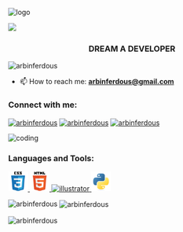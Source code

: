 ![logo](https://pbs.twimg.com/profile_banners/1712786458678091776/1709704778/1080x360)

<img src="https://readme-typing-svg.herokuapp.com/?font=Righteous&size=35&center=true&vCenter=true&width=500&height=70&duration=4000&lines=Hi+There!+👋;+I'm+Ferdous+Wahid!;" />
<h3 align="center">DREAM A DEVELOPER</h3>

<p align="left"> <img src="https://komarev.com/ghpvc/?username=arbinferdous&label=Profile%20views&color=0e75b6&style=flat" alt="arbinferdous" /> </p>

- 📫 How to reach me: **arbinferdous@gmail.com**




<h3 align="left">Connect with me:</h3>
<p align="left">
<a href="https://twitter.com/arbinferdous" target="blank"><img align="center" src="https://raw.githubusercontent.com/rahuldkjain/github-profile-readme-generator/master/src/images/icons/Social/twitter.svg" alt="arbinferdous" height="30" width="40" /></a>
<a href="https://linkedin.com/in/arbinferdous" target="blank"><img align="center" src="https://raw.githubusercontent.com/rahuldkjain/github-profile-readme-generator/master/src/images/icons/Social/linked-in-alt.svg" alt="arbinferdous" height="30" width="40" /></a>
<a href="https://fb.com/arbinferdous" target="blank"><img align="center" src="https://raw.githubusercontent.com/rahuldkjain/github-profile-readme-generator/master/src/images/icons/Social/facebook.svg" alt="arbinferdous" height="30" width="40" /></a>


</p>
<img aling="right"alt="coding" width="400" src="https://media4.giphy.com/media/qgQUggAC3Pfv687qPC/giphy.gif">


<h3 align="left">Languages and Tools:</h3>
<p align="left"> <a href="https://www.w3schools.com/css/" target="_blank" rel="noreferrer"> <img src="https://raw.githubusercontent.com/devicons/devicon/master/icons/css3/css3-original-wordmark.svg" alt="css3" width="40" height="40"/> </a> <a href="https://www.w3.org/html/" target="_blank" rel="noreferrer"> <img src="https://raw.githubusercontent.com/devicons/devicon/master/icons/html5/html5-original-wordmark.svg" alt="html5" width="40" height="40"/> </a> <a href="https://www.adobe.com/in/products/illustrator.html" target="_blank" rel="noreferrer"> <img src="https://www.vectorlogo.zone/logos/adobe_illustrator/adobe_illustrator-icon.svg" alt="illustrator" width="40" height="40"/> </a> <a href="https://www.python.org" target="_blank" rel="noreferrer"> <img src="https://raw.githubusercontent.com/devicons/devicon/master/icons/python/python-original.svg" alt="python" width="40" height="40"/> </a> </p>

<p><img align="left" src="https://github-readme-stats.vercel.app/api/top-langs?username=struggleferdous&show_icons=true&locale=en&layout=compact" alt="arbinferdous" /></p>

<p>&nbsp;<img align="center" src="https://github-readme-stats.vercel.app/api?username=arbinferdous&show_icons=true&locale=en" alt="arbinferdous" /></p>

<p><img align="center" src="https://github-readme-streak-stats.herokuapp.com/?user=arbinferdous&" alt="arbinferdous" /></p>
 


